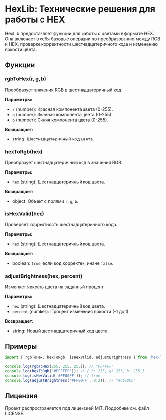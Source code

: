 # HexLib: Технические решения для работы с HEX

HexLib предоставляет функции для работы с цветами в формате HEX. Она включает в себя базовые операции по преобразованию между RGB и HEX, проверке корректности шестнадцатеричного кода и изменению яркости цвета.

## Функции

### rgbToHex(r, g, b)

Преобразует значения RGB в шестнадцатеричный код.

**Параметры:**
- `r` (number): Красная компонента цвета (0-255).
- `g` (number): Зеленая компонента цвета (0-255).
- `b` (number): Синяя компонента цвета (0-255).

**Возвращает:** 
- string: Шестнадцатеричный код цвета.

### hexToRgb(hex)

Преобразует шестнадцатеричный код в значения RGB.

**Параметры:**
- `hex` (string): Шестнадцатеричный код цвета.

**Возвращает:** 
- object: Объект с полями `r`, `g`, `b`.

### isHexValid(hex)

Проверяет корректность шестнадцатеричного кода.

**Параметры:**
- `hex` (string): Шестнадцатеричный код цвета.

**Возвращает:** 
- boolean: `true`, если код корректен, иначе `false`.

### adjustBrightness(hex, percent)

Изменяет яркость цвета на заданный процент.

**Параметры:**
- `hex` (string): Шестнадцатеричный код цвета.
- `percent` (number): Процент изменения яркости (-1 до 1).

**Возвращает:** 
- string: Новый шестнадцатеричный код цвета.

## Примеры

```javascript
import { rgbToHex, hexToRgb, isHexValid, adjustBrightness } from 'hex-lib-ny';

console.log(rgbToHex(255, 255, 255)); // "FFFFFF"
console.log(hexToRgb('#FFFFFF')); // { r: 255, g: 255, b: 255 }
console.log(isHexValid('#FF00FF')); // true
console.log(adjustBrightness('#FF00FF', 0.2)); // "#CC00CC"
```

## Лицензия

Проект распространяется под лицензией MIT. Подробнее см. файл LICENSE.

